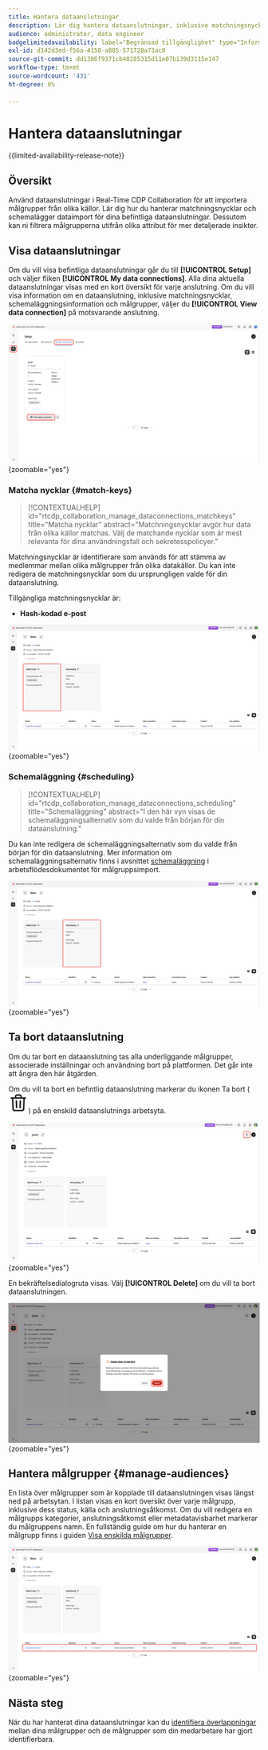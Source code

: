 ```yaml
---
title: Hantera dataanslutningar
description: Lär dig hantera dataanslutningar, inklusive matchningsnycklar, schemaläggning, användningsfall och målgruppsfiltrering i Real-Time CDP Collaboration
audience: administrator, data engineer
badgelimitedavailability: label="Begränsad tillgänglighet" type="Informative" url="https://helpx.adobe.com/se/legal/product-descriptions/real-time-customer-data-platform-collaboration.html newtab=true"
exl-id: d142d3ed-f56a-4150-a885-571728a73ac8
source-git-commit: dd1386f9371cb40285315d11e07b139d3115e147
workflow-type: tm+mt
source-wordcount: '431'
ht-degree: 0%

---
```


# Hantera dataanslutningar

{{limited-availability-release-note}}

## Översikt

Använd dataanslutningar i Real-Time CDP Collaboration för att importera målgrupper från olika källor. Lär dig hur du hanterar matchningsnycklar och schemalägger dataimport för dina befintliga dataanslutningar. Dessutom kan ni filtrera målgrupperna utifrån olika attribut för mer detaljerade insikter.

## Visa dataanslutningar

Om du vill visa befintliga dataanslutningar går du till **[!UICONTROL Setup]** och väljer fliken **[!UICONTROL My data connections]**. Alla dina aktuella dataanslutningar visas med en kort översikt för varje anslutning. Om du vill visa information om en dataanslutning, inklusive matchningsnycklar, schemaläggningsinformation och målgrupper, väljer du **[!UICONTROL View data connection]** på motsvarande anslutning.

![Arbetsytan Konfigurera med flikvyn Mina dataanslutningar visas och markeras.](/help/assets/setup/manage-data-connection/my-data-connections.png){zoomable="yes"}

### Matcha nycklar {#match-keys}

>[!CONTEXTUALHELP]
>id="rtcdp_collaboration_manage_dataconnections_matchkeys"
>title="Matcha nycklar"
>abstract="Matchningsnycklar avgör hur data från olika källor matchas. Välj de matchande nycklar som är mest relevanta för dina användningsfall och sekretesspolicyer."

Matchningsnycklar är identifierare som används för att stämma av medlemmar mellan olika målgrupper från olika datakällor. Du kan inte redigera de matchningsnycklar som du ursprungligen valde för din dataanslutning.

Tillgängliga matchningsnycklar är:

- **Hash-kodad e-post**

![En arbetsyta för dataanslutningar med avsnittet Matcha nycklar markerat.](/help/assets/setup/manage-data-connection/view-data-connection-match-keys.png){zoomable="yes"}

### Schemaläggning {#scheduling}

>[!CONTEXTUALHELP]
>id="rtcdp_collaboration_manage_dataconnections_scheduling"
>title="Schemaläggning"
>abstract="I den här vyn visas de schemaläggningsalternativ som du valde från början för din dataanslutning."

Du kan inte redigera de schemaläggningsalternativ som du valde från början för din dataanslutning. Mer information om schemaläggningsalternativ finns i avsnittet [schemaläggning](/help/guide/setup/onboard-audiences.md#schedule) i arbetsflödesdokumentet för målgruppsimport.

![En arbetsyta för dataanslutningar med avsnittet Schemaläggning markerat.](/help/assets/setup/manage-data-connection/view-data-connection-scheduling.png){zoomable="yes"}

## Ta bort dataanslutning

Om du tar bort en dataanslutning tas alla underliggande målgrupper, associerade inställningar och användning bort på plattformen. Det går inte att ångra den här åtgärden.

Om du vill ta bort en befintlig dataanslutning markerar du ikonen Ta bort (![ikonen Ta bort](/help/assets/common/delete.svg)) på en enskild dataanslutnings arbetsyta.

![En arbetsyta för dataanslutningar med borttagningsalternativet markerat.](/help/assets/setup/manage-data-connection/delete-data-connection.png){zoomable="yes"}

En bekräftelsedialogruta visas. Välj **[!UICONTROL Delete]** om du vill ta bort dataanslutningen.

![Dialogrutan Ta bort dataanslutning med alternativet Ta bort markerat.](/help/assets/setup/manage-data-connection/delete-data-connection-confirm.png){zoomable="yes"}

## Hantera målgrupper {#manage-audiences}

En lista över målgrupper som är kopplade till dataanslutningen visas längst ned på arbetsytan. I listan visas en kort översikt över varje målgrupp, inklusive dess status, källa och anslutningsåtkomst. Om du vill redigera en målgrupps kategorier, anslutningsåtkomst eller metadatavisbarhet markerar du målgruppens namn. En fullständig guide om hur du hanterar en målgrupp finns i guiden [Visa enskilda målgrupper](./onboard-audiences.md#view-individual-audiences).

![En arbetsyta för dataanslutningar med målgrupperna markerade.](/help/assets/setup/manage-data-connection/view-data-connection-manage-audiences.png){zoomable="yes"}

## Nästa steg

När du har hanterat dina dataanslutningar kan du [identifiera överlappningar](/help/guide/collaborate/discover.md) mellan dina målgrupper och de målgrupper som din medarbetare har gjort identifierbara.
